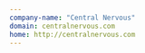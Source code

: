 ```yaml
---
company-name: "Central Nervous"
domain: centralnervous.com
home: http://centralnervous.com
---
```




